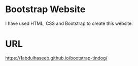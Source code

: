 # Bootstrap Website
I have used HTML, CSS and Bootstrap to create this website.

# URL
https://1abdulhaseeb.github.io/bootstrap-tindog/
